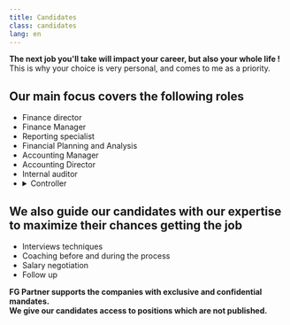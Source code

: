 ```yaml
---
title: Candidates
class: candidates
lang: en
---
```

**The next job you'll take will impact your career, but also your whole life !**<br/>
This is why your choice is very personal, and comes to me as a priority.

## Our main focus covers the following roles

- Finance director
- Finance Manager
- Reporting specialist
- Financial Planning and Analysis
- Accounting Manager
- Accounting Director
- Internal auditor
- <details>
      <summary>Controller</summary>
      <ul>
        <li>Business Controller</li>
        <li>Corporate Controller</li>
        <li>Cost Controller</li>
        <li>Financial controller</li>
        <li>Group Controller</li>
        <li>Manufacturing Controller</li>
        <li>Project Controller</li>
      </u>
    </details>

## We also guide our candidates with our expertise to maximize their chances getting the job

- Interviews techniques
- Coaching before and during the process
- Salary negotiation
- Follow up

**FG Partner supports the companies with exclusive and confidential mandates.**<br/>
**We give our candidates access to positions which are not published.**
